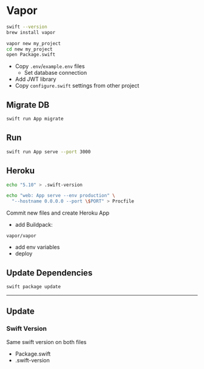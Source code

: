 
# Vapor

```bash
swift --version
brew install vapor
```

```bash
vapor new my_project
cd new my_project
open Package.swift
```

- Copy `.env`/`example.env` files
  + Set database connection
- Add JWT library
- Copy `configure.swift` settings from other project

## Migrate DB

```bash
swift run App migrate
````

## Run

```bash
swift run App serve --port 3000
```

## Heroku

```bash
echo "5.10" > .swift-version
```

```bash
echo "web: App serve --env production" \
  "--hostname 0.0.0.0 --port \$PORT" > Procfile
```

Commit new files and create Heroku App

+ add Buildpack:

```
vapor/vapor
```

+ add env variables
+ deploy

## Update Dependencies

```bash
swift package update
```

---

## Update

### Swift Version

Same swift version on both files

+ Package.swift
+ .swift-version
